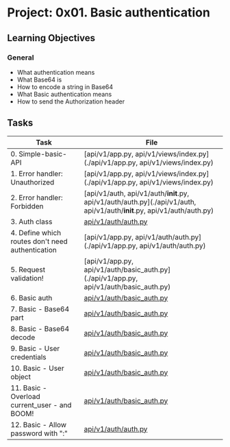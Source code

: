 # Project: 0x01. Basic authentication

<h2>Learning Objectives</h2>

<h3>General</h3>

<ul>
<li>What authentication means</li>
<li>What Base64 is</li>
<li>How to encode a string in Base64</li>
<li>What Basic authentication means</li>
<li>How to send the Authorization header</li>
</ul>

<h2>Tasks</h2>

| Task | File |
| ---- | ---- |
| 0. Simple-basic-API | [api/v1/app.py, api/v1/views/index.py](./api/v1/app.py, api/v1/views/index.py) |
| 1. Error handler: Unauthorized | [api/v1/app.py, api/v1/views/index.py](./api/v1/app.py, api/v1/views/index.py) |
| 2. Error handler: Forbidden | [api/v1/auth, api/v1/auth/__init__.py, api/v1/auth/auth.py](./api/v1/auth, api/v1/auth/__init__.py, api/v1/auth/auth.py) |
| 3. Auth class | [api/v1/auth/auth.py](./api/v1/auth/auth.py) |
| 4. Define which routes don't need authentication | [api/v1/app.py, api/v1/auth/auth.py](./api/v1/app.py, api/v1/auth/auth.py) |
| 5. Request validation! | [api/v1/app.py, api/v1/auth/basic_auth.py](./api/v1/app.py, api/v1/auth/basic_auth.py) |
| 6. Basic auth | [api/v1/auth/basic_auth.py](./api/v1/auth/basic_auth.py) |
| 7. Basic - Base64 part | [api/v1/auth/basic_auth.py](./api/v1/auth/basic_auth.py) |
| 8. Basic - Base64 decode | [api/v1/auth/basic_auth.py](./api/v1/auth/basic_auth.py) |
| 9. Basic - User credentials | [api/v1/auth/basic_auth.py](./api/v1/auth/basic_auth.py) |
| 10. Basic - User object | [api/v1/auth/basic_auth.py](./api/v1/auth/basic_auth.py) |
| 11. Basic - Overload current_user - and BOOM! | [api/v1/auth/basic_auth.py](./api/v1/auth/basic_auth.py) |
| 12. Basic - Allow password with ":" | [api/v1/auth/auth.py](./api/v1/auth/auth.py) |


